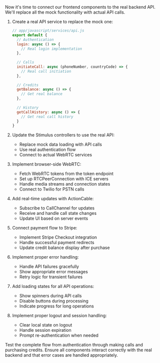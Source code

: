 Now it's time to connect our frontend components to the real backend API. We'll replace all the mock functionality with actual API calls.

1. Create a real API service to replace the mock one:
   ```javascript
   // app/javascript/services/api.js
   export default {
     // Authentication
     login: async () => {
       // Real login implementation
     },
     
     // Calls
     initiateCall: async (phoneNumber, countryCode) => {
       // Real call initiation
     },
     
     // Credits
     getBalance: async () => {
       // Get real balance
     },
     
     // History
     getCallHistory: async () => {
       // Get real call history
     }
   }
   ```

2. Update the Stimulus controllers to use the real API:
   - Replace mock data loading with API calls
   - Use real authentication flow
   - Connect to actual WebRTC services

3. Implement browser-side WebRTC:
   - Fetch WebRTC tokens from the token endpoint
   - Set up RTCPeerConnection with ICE servers
   - Handle media streams and connection states
   - Connect to Twilio for PSTN calls

4. Add real-time updates with ActionCable:
   - Subscribe to CallChannel for updates
   - Receive and handle call state changes
   - Update UI based on server events

5. Connect payment flow to Stripe:
   - Implement Stripe Checkout integration
   - Handle successful payment redirects
   - Update credit balance display after purchase

6. Implement proper error handling:
   - Handle API failures gracefully
   - Show appropriate error messages
   - Retry logic for transient failures

7. Add loading states for all API operations:
   - Show spinners during API calls
   - Disable buttons during processing
   - Indicate progress for long operations

8. Implement proper logout and session handling:
   - Clear local state on logout
   - Handle session expiration
   - Prompt re-authentication when needed

Test the complete flow from authentication through making calls and purchasing credits. Ensure all components interact correctly with the real backend and that error cases are handled appropriately.